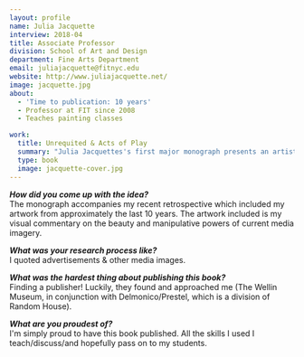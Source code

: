 ```yaml
---
layout: profile
name: Julia Jacquette
interview: 2018-04
title: Associate Professor
division: School of Art and Design
department: Fine Arts Department
email: juliajacquette@fitnyc.edu
website: http://www.juliajacquette.net/
image: jacquette.jpg
about:
  - 'Time to publication: 10 years'
  - Professor at FIT since 2008
  - Teaches painting classes

work:
  title: Unrequited & Acts of Play
  summary: "Julia Jacquettes's first major monograph presents an artistic exploration through the materialism, elitism, and idealization of past and contemporary society. Through her richly detailed paintings featuring imagery drawn from advertisements, New York-based artist Julia Jacquette addresses the challenges of navigating the contemporary media landscape that so directly influences our sense of personal identity and self-worth. Exposing our seemingly insatiable longing for a life that is purely a construct of the advertising industry, Jacquette's work focuses on commercialized objects of desire: prepared meals drawn from 1950s cookbook illustrations, ornate interiors of the wealthy sampled from contemporary lifestyle magazines, shimmering swimming pools extracted from luxury ad campaigns. These material trappings are presented, often close up, in works that convey the pervasiveness of such evocative imagery."
  type: book
  image: jacquette-cover.jpg
---
```

***How did you come up with the idea?***  
The monograph accompanies my recent retrospective which included my artwork from approximately the last 10 years. The artwork included is my visual commentary on the beauty and manipulative powers of current media imagery.

***What was your research process like?***  
I quoted advertisements & other media images.

***What was the hardest thing about publishing this book?***  
Finding a publisher! Luckily, they found and approached me (The Wellin Museum, in conjunction with Delmonico/Prestel, which is a division of Random House).

***What are you proudest of?***  
I'm simply proud to have this book published. All the skills I used I teach/discuss/and hopefully pass on to my students.
